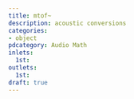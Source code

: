 ```yaml
---
title: mtof~
description: acoustic conversions
categories:
- object
pdcategory: Audio Math
inlets:
  1st:
outlets:
  1st:
draft: true
---
```


